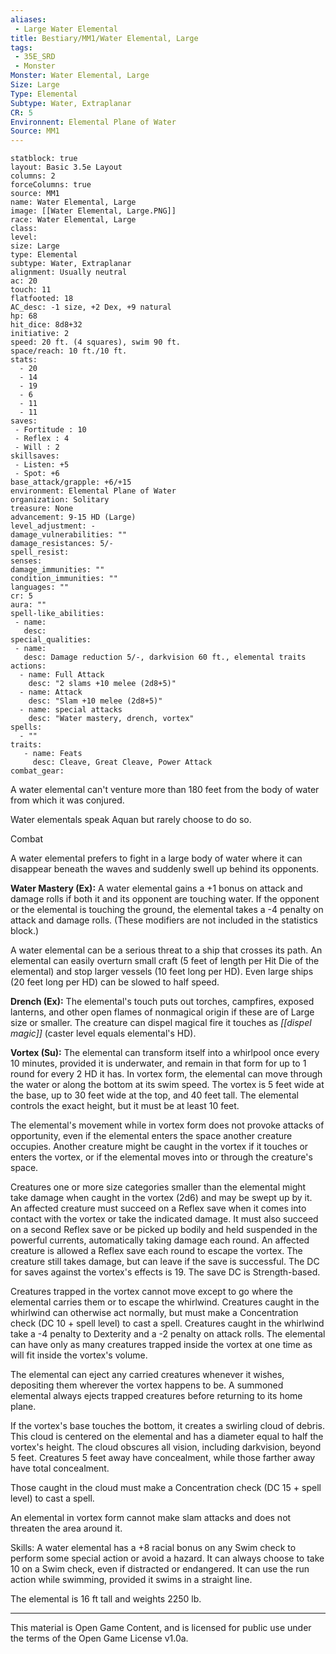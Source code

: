 ```yaml
---
aliases:
 - Large Water Elemental
title: Bestiary/MM1/Water Elemental, Large
tags: 
 - 35E_SRD
 - Monster
Monster: Water Elemental, Large
Size: Large
Type: Elemental
Subtype: Water, Extraplanar
CR: 5
Environnent: Elemental Plane of Water
Source: MM1
---
```


```statblock
statblock: true
layout: Basic 3.5e Layout
columns: 2
forceColumns: true
source: MM1 
name: Water Elemental, Large
image: [[Water Elemental, Large.PNG]]
race: Water Elemental, Large
class: 
level: 
size: Large
type: Elemental
subtype: Water, Extraplanar
alignment: Usually neutral
ac: 20
touch: 11
flatfooted: 18
AC_desc: -1 size, +2 Dex, +9 natural
hp: 68
hit_dice: 8d8+32
initiative: 2
speed: 20 ft. (4 squares), swim 90 ft.
space/reach: 10 ft./10 ft.
stats:
  - 20
  - 14
  - 19
  - 6
  - 11
  - 11
saves:
 - Fortitude : 10
 - Reflex : 4
 - Will : 2
skillsaves:
 - Listen: +5
 - Spot: +6
base_attack/grapple: +6/+15
environment: Elemental Plane of Water
organization: Solitary
treasure: None
advancement: 9-15 HD (Large)
level_adjustment: -
damage_vulnerabilities: ""
damage_resistances: 5/-
spell_resist: 
senses: 
damage_immunities: ""
condition_immunities: ""
languages: ""
cr: 5
aura: ""
spell-like_abilities:
 - name: 
   desc: 
special_qualities:
 - name:
   desc: Damage reduction 5/-, darkvision 60 ft., elemental traits
actions:
  - name: Full Attack
    desc: "2 slams +10 melee (2d8+5)"
  - name: Attack
    desc: "Slam +10 melee (2d8+5)"
  - name: special attacks
    desc: "Water mastery, drench, vortex"
spells:
  - ""
traits:
   - name: Feats
     desc: Cleave, Great Cleave, Power Attack
combat_gear:  
```


A water elemental can't venture more than 180 feet from the body of water from which it was conjured.

Water elementals speak Aquan but rarely choose to do so.

Combat

A water elemental prefers to fight in a large body of water where it can disappear beneath the waves and suddenly swell up behind its opponents.


**Water Mastery (Ex):** A water elemental gains a +1 bonus on attack and damage rolls if both it and its opponent are touching water. If the opponent or the elemental is touching the ground, the elemental takes a -4 penalty on attack and damage rolls. (These modifiers are not included in the statistics block.)

A water elemental can be a serious threat to a ship that crosses its path. An elemental can easily overturn small craft (5 feet of length per Hit Die of the elemental) and stop larger vessels (10 feet long per HD). Even large ships (20 feet long per HD) can be slowed to half speed.


**Drench (Ex):** The elemental's touch puts out torches, campfires, exposed lanterns, and other open flames of nonmagical origin if these are of Large size or smaller. The creature can dispel magical fire it touches as *[[dispel magic]]* (caster level equals elemental's HD).


**Vortex (Su):** The elemental can transform itself into a whirlpool once every 10 minutes, provided it is underwater, and remain in that form for up to 1 round for every 2 HD it has. In vortex form, the elemental can move through the water or along the bottom at its swim speed. The vortex is 5 feet wide at the base, up to 30 feet wide at the top, and 40 feet tall. The elemental controls the exact height, but it must be at least 10 feet.

The elemental's movement while in vortex form does not provoke attacks of opportunity, even if the elemental enters the space another creature occupies. Another creature might be caught in the vortex if it touches or enters the vortex, or if the elemental moves into or through the creature's space.

Creatures one or more size categories smaller than the elemental might take damage when caught in the vortex (2d6) and may be swept up by it. An affected creature must succeed on a Reflex save when it comes into contact with the vortex or take the indicated damage. It must also succeed on a second Reflex save or be picked up bodily and held suspended in the powerful currents, automatically taking damage each round. An affected creature is allowed a Reflex save each round to escape the vortex. The creature still takes damage, but can leave if the save is successful. The DC for saves against the vortex's effects is 19. The save DC is Strength-based.

Creatures trapped in the vortex cannot move except to go where the elemental carries them or to escape the whirlwind. Creatures caught in the whirlwind can otherwise act normally, but must make a Concentration check (DC 10 + spell level) to cast a spell. Creatures caught in the whirlwind take a -4 penalty to Dexterity and a -2 penalty on attack rolls. The elemental can have only as many creatures trapped inside the vortex at one time as will fit inside the vortex's volume.

The elemental can eject any carried creatures whenever it wishes, depositing them wherever the vortex happens to be. A summoned elemental always ejects trapped creatures before returning to its home plane.

If the vortex's base touches the bottom, it creates a swirling cloud of debris. This cloud is centered on the elemental and has a diameter equal to half the vortex's height. The cloud obscures all vision, including darkvision, beyond 5 feet. Creatures 5 feet away have concealment, while those farther away have total concealment.

Those caught in the cloud must make a Concentration check (DC 15 + spell level) to cast a spell.

An elemental in vortex form cannot make slam attacks and does not threaten the area around it.

Skills: A water elemental has a +8 racial bonus on any Swim check to perform some special action or avoid a hazard. It can always choose to take 10 on a Swim check, even if distracted or endangered. It can use the run action while swimming, provided it swims in a straight line.

The elemental is 16 ft tall and weights 2250 lb.

---

This material is Open Game Content, and is licensed for public use under the terms of the Open Game License v1.0a.
